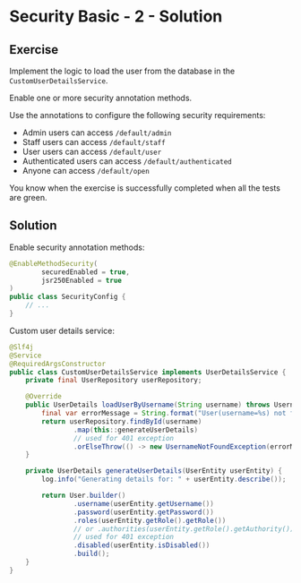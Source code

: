 # Security Basic - 2 - Solution

## Exercise

Implement the logic to load the user from the database in the `CustomUserDetailsService`.

Enable one or more security annotation methods.

Use the annotations to configure the following security requirements:
- Admin users can access `/default/admin`
- Staff users can access `/default/staff`
- User users can access `/default/user`
- Authenticated users can access `/default/authenticated`
- Anyone can access `/default/open`

You know when the exercise is successfully completed when all the tests are green.

## Solution

Enable security annotation methods:
```java
@EnableMethodSecurity(
        securedEnabled = true,
        jsr250Enabled = true
)
public class SecurityConfig {
    // ...
}
```
Custom user details service:
```java
@Slf4j
@Service
@RequiredArgsConstructor
public class CustomUserDetailsService implements UserDetailsService {
    private final UserRepository userRepository;

    @Override
    public UserDetails loadUserByUsername(String username) throws UsernameNotFoundException {
        final var errorMessage = String.format("User(username=%s) not found.", username);
        return userRepository.findById(username)
                .map(this::generateUserDetails)
                // used for 401 exception
                .orElseThrow(() -> new UsernameNotFoundException(errorMessage));
    }

    private UserDetails generateUserDetails(UserEntity userEntity) {
        log.info("Generating details for: " + userEntity.describe());

        return User.builder()
                .username(userEntity.getUsername())
                .password(userEntity.getPassword())
                .roles(userEntity.getRole().getRole())
                // or .authorities(userEntity.getRole().getAuthority())
                // used for 401 exception
                .disabled(userEntity.isDisabled())
                .build();
    }
}
```